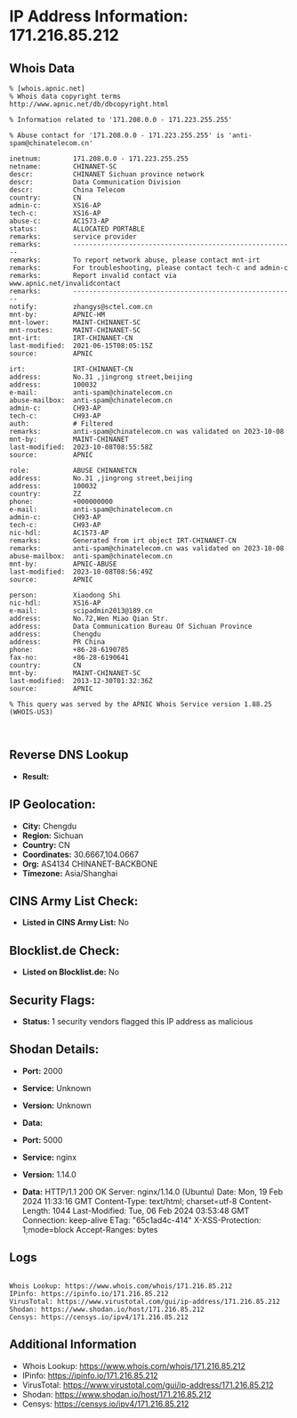 # IP Address Information: 171.216.85.212

## Whois Data
```
% [whois.apnic.net]
% Whois data copyright terms    http://www.apnic.net/db/dbcopyright.html

% Information related to '171.208.0.0 - 171.223.255.255'

% Abuse contact for '171.208.0.0 - 171.223.255.255' is 'anti-spam@chinatelecom.cn'

inetnum:        171.208.0.0 - 171.223.255.255
netname:        CHINANET-SC
descr:          CHINANET Sichuan province network
descr:          Data Communication Division
descr:          China Telecom
country:        CN
admin-c:        XS16-AP
tech-c:         XS16-AP
abuse-c:        AC1573-AP
status:         ALLOCATED PORTABLE
remarks:        service provider
remarks:        --------------------------------------------------------
remarks:        To report network abuse, please contact mnt-irt
remarks:        For troubleshooting, please contact tech-c and admin-c
remarks:        Report invalid contact via www.apnic.net/invalidcontact
remarks:        --------------------------------------------------------
notify:         zhangys@sctel.com.cn
mnt-by:         APNIC-HM
mnt-lower:      MAINT-CHINANET-SC
mnt-routes:     MAINT-CHINANET-SC
mnt-irt:        IRT-CHINANET-CN
last-modified:  2021-06-15T08:05:15Z
source:         APNIC

irt:            IRT-CHINANET-CN
address:        No.31 ,jingrong street,beijing
address:        100032
e-mail:         anti-spam@chinatelecom.cn
abuse-mailbox:  anti-spam@chinatelecom.cn
admin-c:        CH93-AP
tech-c:         CH93-AP
auth:           # Filtered
remarks:        anti-spam@chinatelecom.cn was validated on 2023-10-08
mnt-by:         MAINT-CHINANET
last-modified:  2023-10-08T08:55:58Z
source:         APNIC

role:           ABUSE CHINANETCN
address:        No.31 ,jingrong street,beijing
address:        100032
country:        ZZ
phone:          +000000000
e-mail:         anti-spam@chinatelecom.cn
admin-c:        CH93-AP
tech-c:         CH93-AP
nic-hdl:        AC1573-AP
remarks:        Generated from irt object IRT-CHINANET-CN
remarks:        anti-spam@chinatelecom.cn was validated on 2023-10-08
abuse-mailbox:  anti-spam@chinatelecom.cn
mnt-by:         APNIC-ABUSE
last-modified:  2023-10-08T08:56:49Z
source:         APNIC

person:         Xiaodong Shi
nic-hdl:        XS16-AP
e-mail:         scipadmin2013@189.cn
address:        No.72,Wen Miao Qian Str.
address:        Data Communication Bureau Of Sichuan Province
address:        Chengdu
address:        PR China
phone:          +86-28-6190785
fax-no:         +86-28-6190641
country:        CN
mnt-by:         MAINT-CHINANET-SC
last-modified:  2013-12-30T01:32:36Z
source:         APNIC

% This query was served by the APNIC Whois Service version 1.88.25 (WHOIS-US3)



```
## Reverse DNS Lookup
- **Result:** 

## IP Geolocation:
- **City:** Chengdu
- **Region:** Sichuan
- **Country:** CN
- **Coordinates:** 30.6667,104.0667
- **Org:** AS4134 CHINANET-BACKBONE
- **Timezone:** Asia/Shanghai

## CINS Army List Check:
- **Listed in CINS Army List:** 
No

## Blocklist.de Check:
- **Listed on Blocklist.de:** 
No

## Security Flags:
- **Status:** 1 security vendors flagged this IP address as malicious

## Shodan Details:
- **Port:** 2000
- **Service:** Unknown
- **Version:** Unknown
- **Data:** 

- **Port:** 5000
- **Service:** nginx
- **Version:** 1.14.0
- **Data:** HTTP/1.1 200 OK
Server: nginx/1.14.0 (Ubuntu)
Date: Mon, 19 Feb 2024 11:33:16 GMT
Content-Type: text/html; charset=utf-8
Content-Length: 1044
Last-Modified: Tue, 06 Feb 2024 03:53:48 GMT
Connection: keep-alive
ETag: "65c1ad4c-414"
X-XSS-Protection: 1;mode=block
Accept-Ranges: bytes



## Logs
```

Whois Lookup: https://www.whois.com/whois/171.216.85.212
IPinfo: https://ipinfo.io/171.216.85.212
VirusTotal: https://www.virustotal.com/gui/ip-address/171.216.85.212
Shodan: https://www.shodan.io/host/171.216.85.212
Censys: https://censys.io/ipv4/171.216.85.212

```
## Additional Information
- Whois Lookup: https://www.whois.com/whois/171.216.85.212
- IPinfo: https://ipinfo.io/171.216.85.212
- VirusTotal: https://www.virustotal.com/gui/ip-address/171.216.85.212
- Shodan: https://www.shodan.io/host/171.216.85.212
- Censys: https://censys.io/ipv4/171.216.85.212


